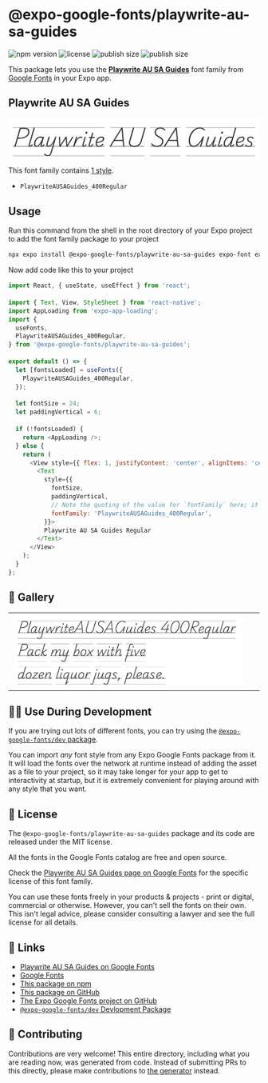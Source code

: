 # @expo-google-fonts/playwrite-au-sa-guides

![npm version](https://flat.badgen.net/npm/v/@expo-google-fonts/playwrite-au-sa-guides)
![license](https://flat.badgen.net/github/license/expo/google-fonts)
![publish size](https://flat.badgen.net/packagephobia/install/@expo-google-fonts/playwrite-au-sa-guides)
![publish size](https://flat.badgen.net/packagephobia/publish/@expo-google-fonts/playwrite-au-sa-guides)

This package lets you use the [**Playwrite AU SA Guides**](https://fonts.google.com/specimen/Playwrite+AU+SA+Guides) font family from [Google Fonts](https://fonts.google.com/) in your Expo app.

## Playwrite AU SA Guides

![Playwrite AU SA Guides](./font-family.png)

This font family contains [1 style](#-gallery).

- `PlaywriteAUSAGuides_400Regular`

## Usage

Run this command from the shell in the root directory of your Expo project to add the font family package to your project
```sh
npx expo install @expo-google-fonts/playwrite-au-sa-guides expo-font expo-app-loading
```

Now add code like this to your project
```js
import React, { useState, useEffect } from 'react';

import { Text, View, StyleSheet } from 'react-native';
import AppLoading from 'expo-app-loading';
import {
  useFonts,
  PlaywriteAUSAGuides_400Regular,
} from '@expo-google-fonts/playwrite-au-sa-guides';

export default () => {
  let [fontsLoaded] = useFonts({
    PlaywriteAUSAGuides_400Regular,
  });

  let fontSize = 24;
  let paddingVertical = 6;

  if (!fontsLoaded) {
    return <AppLoading />;
  } else {
    return (
      <View style={{ flex: 1, justifyContent: 'center', alignItems: 'center' }}>
        <Text
          style={{
            fontSize,
            paddingVertical,
            // Note the quoting of the value for `fontFamily` here; it expects a string!
            fontFamily: 'PlaywriteAUSAGuides_400Regular',
          }}>
          Playwrite AU SA Guides Regular
        </Text>
      </View>
    );
  }
};

```

## 🔡 Gallery


||||
|-|-|-|
|![PlaywriteAUSAGuides_400Regular](./PlaywriteAUSAGuides_400Regular.ttf.png)||||


## 👩‍💻 Use During Development

If you are trying out lots of different fonts, you can try using the [`@expo-google-fonts/dev` package](https://github.com/expo/google-fonts/tree/master/font-packages/dev#readme).

You can import *any* font style from any Expo Google Fonts package from it. It will load the fonts
over the network at runtime instead of adding the asset as a file to your project, so it may take longer
for your app to get to interactivity at startup, but it is extremely convenient
for playing around with any style that you want.

## 📖 License

The `@expo-google-fonts/playwrite-au-sa-guides` package and its code are released under the MIT license.

All the fonts in the Google Fonts catalog are free and open source.

Check the [Playwrite AU SA Guides page on Google Fonts](https://fonts.google.com/specimen/Playwrite+AU+SA+Guides) for the specific license of this font family.

You can use these fonts freely in your products & projects - print or digital, commercial or otherwise. However, you can't sell the fonts on their own. This isn't legal advice, please consider consulting a lawyer and see the full license for all details.

## 🔗 Links

- [Playwrite AU SA Guides on Google Fonts](https://fonts.google.com/specimen/Playwrite+AU+SA+Guides)
- [Google Fonts](https://fonts.google.com/)
- [This package on npm](https://www.npmjs.com/package/@expo-google-fonts/playwrite-au-sa-guides)
- [This package on GitHub](https://github.com/expo/google-fonts/tree/master/font-packages/playwrite-au-sa-guides)
- [The Expo Google Fonts project on GitHub](https://github.com/expo/google-fonts)
- [`@expo-google-fonts/dev` Devlopment Package](https://github.com/expo/google-fonts/tree/master/font-packages/dev)

## 🤝 Contributing

Contributions are very welcome! This entire directory, including what you are reading now, was generated from code. Instead of submitting PRs to this directly, please make contributions to [the generator](https://github.com/expo/google-fonts/tree/master/packages/generator) instead.
